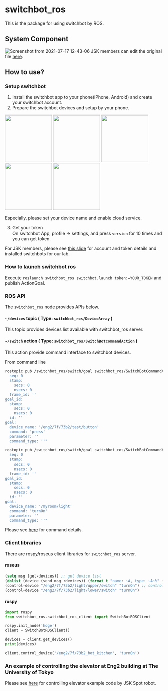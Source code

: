 # switchbot_ros
This is the package for using switchbot by ROS.

## System Component
![Screenshot from 2021-07-17 12-43-06](https://user-images.githubusercontent.com/27789460/126024618-159f57e6-d17e-448f-a606-425b33bc1fff.png)
JSK members can edit the original file [here](https://docs.google.com/presentation/d/18LIq5SMnkFJGJsdDV85V6G5Vyt8o6_0rvvhKwSjwWmk/edit?usp=sharing).

## How to use?
### Setup switchbot
1. Install the switchbot app to your phone(iPhone, Android) and create your switchbot account.  
2. Prepare the switchbot devices and setup by your phone.  

<img src="https://user-images.githubusercontent.com/27789460/121886201-1b0f5700-cd50-11eb-80d2-42cd98554905.PNG" width=150> <img src="https://user-images.githubusercontent.com/27789460/121886458-6164b600-cd50-11eb-81fd-3b9fef35518d.PNG" width=150> <img src="https://user-images.githubusercontent.com/27789460/121886467-6295e300-cd50-11eb-8c33-7fcbcbafb9ac.PNG" width=150> <img src="https://user-images.githubusercontent.com/27789460/121886470-63c71000-cd50-11eb-93a1-274ed98a96e6.PNG" width=150> <img src="https://user-images.githubusercontent.com/27789460/121886477-64f83d00-cd50-11eb-9d51-437b4d18fa8d.PNG" width=150>

Especially, please set your device name and enable cloud service.

3. Get your token  
On switchbot App, profile -> settings, and press `version` for 10 times and you can get token.

For JSK members, please see [this slide](https://docs.google.com/presentation/d/11UkuxVT4u_LcAYJQnPvt4mzxos9Qvflth5hgZmtqmyk/edit?usp=sharing) for account and token details and installed switchbots for our lab.

### How to launch switchbot ros
Execute `roslaunch switchbot_ros switchbot.launch token:=YOUR_TOKEN` and publish ActionGoal.

### ROS API

The `switchbot_ros` node provides APIs below.

#### `~/devices` topic ( Type: `switchbot_ros/DeviceArray` )

This topic provides devices list available with switchbot_ros server.

#### `~/switch` action ( Type: `switchbot_ros/SwitchBotcommandAction` )

This action provide command interface to switchbot devices.

From command line
```bash
rostopic pub /switchbot_ros/switch/goal switchbot_ros/SwitchBotCommandActionGoal "header:
  seq: 0
  stamp:
    secs: 0
    nsecs: 0
  frame_id: ''
goal_id:
  stamp:
    secs: 0
    nsecs: 0
  id: ''
goal:
  device_name: '/eng2/7f/73b2/test/button'
  command: 'press'
  parameter: ''
  command_type: ''"
```
```bash
rostopic pub /switchbot_ros/switch/goal switchbot_ros/SwitchBotCommandActionGoal "header:
  seq: 0
  stamp:
    secs: 0
    nsecs: 0
  frame_id: ''
goal_id:
  stamp:
    secs: 0
    nsecs: 0
  id: ''
goal:
  device_name: '/myroom/light'
  command: 'turnOn'
  parameter: ''
  command_type: ''"
```

Please see [here](https://github.com/OpenWonderLabs/SwitchBotAPI#command-set-for-physical-devices) for command details.

### Client libraries

There are rospy/roseus client libraries for `switchbot_ros` server.

#### roseus

```lisp
(setq msg (get-devices)) ;; get device list
(dolist (device (send msg :devices)) (format t "name: ~A, type: ~A~%" (send device :name) (send device :type))) ;; print device list
(control-device "/eng2/7f/73b2/light/upper/switch" "turnOn") ;; control some device
(control-device "/eng2/7f/73b2/light/lower/switch" "turnOn")
```

#### rospy

```python
import rospy
from switchbot_ros.switchbot_ros_client import SwitchBotROSClient

rospy.init_node('hoge')
client = SwitchBotROSClient()

devices = client.get_devices()
print(devices)

client.control_device('/eng2/7f/73b2_bot_kitchen', 'turnOn')
```


### An example of controlling the elevator at Eng2 building at The University of Tokyo
Please see [here](https://github.com/sktometometo/jsk_robot/blob/develop/spot/jsk_spot_robot/jsk_spot_behaviors/spot_basic_behaviors/src/spot_basic_behaviors/elevator_behavior.py) for controlling elevator example code by JSK Spot robot.
